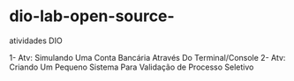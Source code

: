 # dio-lab-open-source-
atividades DIO

1- Atv: Simulando Uma Conta Bancária Através Do Terminal/Console 
2- Atv: Criando Um Pequeno Sistema Para Validação de Processo Seletivo 
